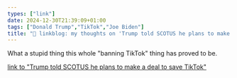 ```yaml
---
types: ["link"]
date: 2024-12-30T21:39:09+01:00
tags: ["Donald Trump","TikTok","Joe Biden"]
title: "🔗 linkblog: my thoughts on 'Trump told SCOTUS he plans to make a deal to save TikTok'"
---
```

What a stupid thing this whole "banning TikTok" thing has proved to be.

[link to "Trump told SCOTUS he plans to make a deal to save TikTok"](https://arstechnica.com/tech-policy/2024/12/trump-told-scotus-he-plans-to-make-a-deal-to-save-tiktok/)
